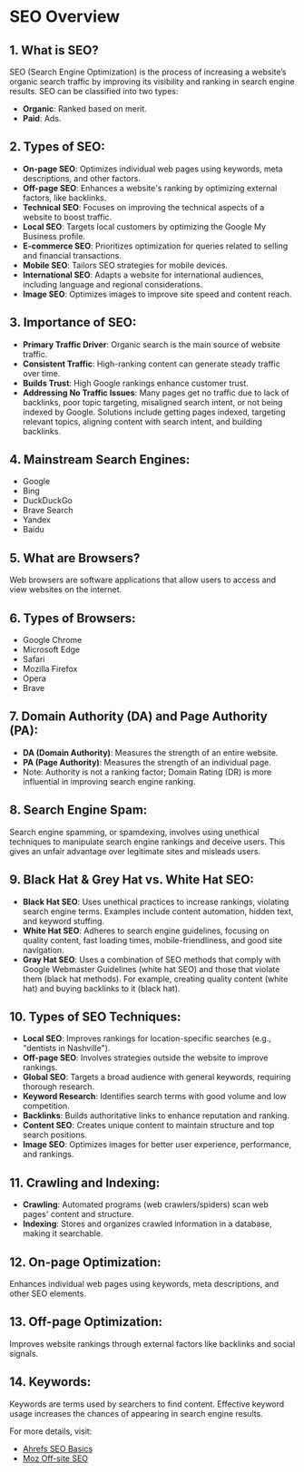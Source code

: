 # SEO Overview

## 1. What is SEO?
SEO (Search Engine Optimization) is the process of increasing a website’s organic search traffic by improving its visibility and ranking in search engine results. SEO can be classified into two types:
- **Organic**: Ranked based on merit.
- **Paid**: Ads.

## 2. Types of SEO:
- **On-page SEO**: Optimizes individual web pages using keywords, meta descriptions, and other factors.
- **Off-page SEO**: Enhances a website's ranking by optimizing external factors, like backlinks.
- **Technical SEO**: Focuses on improving the technical aspects of a website to boost traffic.
- **Local SEO**: Targets local customers by optimizing the Google My Business profile.
- **E-commerce SEO**: Prioritizes optimization for queries related to selling and financial transactions.
- **Mobile SEO**: Tailors SEO strategies for mobile devices.
- **International SEO**: Adapts a website for international audiences, including language and regional considerations.
- **Image SEO**: Optimizes images to improve site speed and content reach.

## 3. Importance of SEO:
- **Primary Traffic Driver**: Organic search is the main source of website traffic.
- **Consistent Traffic**: High-ranking content can generate steady traffic over time.
- **Builds Trust**: High Google rankings enhance customer trust.
- **Addressing No Traffic Issues**: Many pages get no traffic due to lack of backlinks, poor topic targeting, misaligned search intent, or not being indexed by Google. Solutions include getting pages indexed, targeting relevant topics, aligning content with search intent, and building backlinks.

## 4. Mainstream Search Engines:
- Google
- Bing
- DuckDuckGo
- Brave Search
- Yandex
- Baidu

## 5. What are Browsers?
Web browsers are software applications that allow users to access and view websites on the internet.

## 6. Types of Browsers:
- Google Chrome
- Microsoft Edge
- Safari
- Mozilla Firefox
- Opera
- Brave

## 7. Domain Authority (DA) and Page Authority (PA):
- **DA (Domain Authority)**: Measures the strength of an entire website.
- **PA (Page Authority)**: Measures the strength of an individual page.
- Note: Authority is not a ranking factor; Domain Rating (DR) is more influential in improving search engine ranking.

## 8. Search Engine Spam:
Search engine spamming, or spamdexing, involves using unethical techniques to manipulate search engine rankings and deceive users. This gives an unfair advantage over legitimate sites and misleads users.

## 9. Black Hat & Grey Hat vs. White Hat SEO:
- **Black Hat SEO**: Uses unethical practices to increase rankings, violating search engine terms. Examples include content automation, hidden text, and keyword stuffing.
- **White Hat SEO**: Adheres to search engine guidelines, focusing on quality content, fast loading times, mobile-friendliness, and good site navigation.
- **Gray Hat SEO**: Uses a combination of SEO methods that comply with Google Webmaster Guidelines (white hat SEO) and those that violate them (black hat methods). For example, creating quality content (white hat) and buying backlinks to it (black hat).

## 10. Types of SEO Techniques:
- **Local SEO**: Improves rankings for location-specific searches (e.g., "dentists in Nashville").
- **Off-page SEO**: Involves strategies outside the website to improve rankings.
- **Global SEO**: Targets a broad audience with general keywords, requiring thorough research.
- **Keyword Research**: Identifies search terms with good volume and low competition.
- **Backlinks**: Builds authoritative links to enhance reputation and ranking.
- **Content SEO**: Creates unique content to maintain structure and top search positions.
- **Image SEO**: Optimizes images for better user experience, performance, and rankings.

## 11. Crawling and Indexing:
- **Crawling**: Automated programs (web crawlers/spiders) scan web pages' content and structure.
- **Indexing**: Stores and organizes crawled information in a database, making it searchable.

## 12. On-page Optimization:
Enhances individual web pages using keywords, meta descriptions, and other SEO elements.

## 13. Off-page Optimization:
Improves website rankings through external factors like backlinks and social signals.

## 14. Keywords:
Keywords are terms used by searchers to find content. Effective keyword usage increases the chances of appearing in search engine results.

For more details, visit:
- [Ahrefs SEO Basics](https://ahrefs.com/blog/seo-basics/#seo-fundamentals)
- [Moz Off-site SEO](https://moz.com/learn/seo/off-site-seo)
